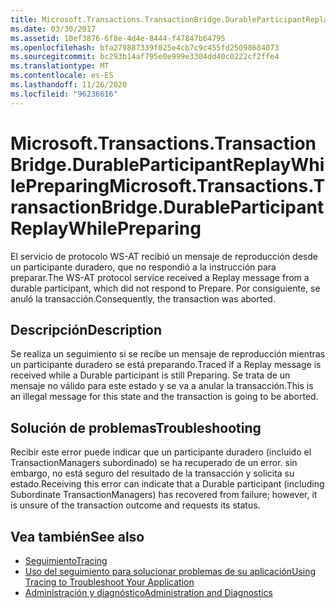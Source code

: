 ```yaml
---
title: Microsoft.Transactions.TransactionBridge.DurableParticipantReplayWhilePreparing
ms.date: 03/30/2017
ms.assetid: 10ef3876-6f8e-4d4e-8444-f47847b64795
ms.openlocfilehash: bfa279887339f025e4cb7c9c455fd25098684073
ms.sourcegitcommit: bc293b14af795e0e999e3304dd40c0222cf2ffe4
ms.translationtype: MT
ms.contentlocale: es-ES
ms.lasthandoff: 11/26/2020
ms.locfileid: "96236616"
---
```

# <a name="microsofttransactionstransactionbridgedurableparticipantreplaywhilepreparing"></a><span data-ttu-id="f8962-102">Microsoft.Transactions.TransactionBridge.DurableParticipantReplayWhilePreparing</span><span class="sxs-lookup"><span data-stu-id="f8962-102">Microsoft.Transactions.TransactionBridge.DurableParticipantReplayWhilePreparing</span></span>

<span data-ttu-id="f8962-103">El servicio de protocolo WS-AT recibió un mensaje de reproducción desde un participante duradero, que no respondió a la instrucción para preparar.</span><span class="sxs-lookup"><span data-stu-id="f8962-103">The WS-AT protocol service received a Replay message from a durable participant, which did not respond to Prepare.</span></span> <span data-ttu-id="f8962-104">Por consiguiente, se anuló la transacción.</span><span class="sxs-lookup"><span data-stu-id="f8962-104">Consequently, the transaction was aborted.</span></span>  
  
## <a name="description"></a><span data-ttu-id="f8962-105">Descripción</span><span class="sxs-lookup"><span data-stu-id="f8962-105">Description</span></span>  

 <span data-ttu-id="f8962-106">Se realiza un seguimiento si se recibe un mensaje de reproducción mientras un participante duradero se está preparando.</span><span class="sxs-lookup"><span data-stu-id="f8962-106">Traced if a Replay message is received while a Durable participant is still Preparing.</span></span> <span data-ttu-id="f8962-107">Se trata de un mensaje no válido para este estado y se va a anular la transacción.</span><span class="sxs-lookup"><span data-stu-id="f8962-107">This is an illegal message for this state and the transaction is going to be aborted.</span></span>  
  
## <a name="troubleshooting"></a><span data-ttu-id="f8962-108">Solución de problemas</span><span class="sxs-lookup"><span data-stu-id="f8962-108">Troubleshooting</span></span>

<span data-ttu-id="f8962-109">Recibir este error puede indicar que un participante duradero (incluido el TransactionManagers subordinado) se ha recuperado de un error. sin embargo, no está seguro del resultado de la transacción y solicita su estado.</span><span class="sxs-lookup"><span data-stu-id="f8962-109">Receiving this error can indicate that a Durable participant (including Subordinate TransactionManagers) has recovered from failure; however, it is unsure of the transaction outcome and requests its status.</span></span>  
  
## <a name="see-also"></a><span data-ttu-id="f8962-110">Vea también</span><span class="sxs-lookup"><span data-stu-id="f8962-110">See also</span></span>

- [<span data-ttu-id="f8962-111">Seguimiento</span><span class="sxs-lookup"><span data-stu-id="f8962-111">Tracing</span></span>](index.md)
- [<span data-ttu-id="f8962-112">Uso del seguimiento para solucionar problemas de su aplicación</span><span class="sxs-lookup"><span data-stu-id="f8962-112">Using Tracing to Troubleshoot Your Application</span></span>](using-tracing-to-troubleshoot-your-application.md)
- [<span data-ttu-id="f8962-113">Administración y diagnóstico</span><span class="sxs-lookup"><span data-stu-id="f8962-113">Administration and Diagnostics</span></span>](../index.md)
